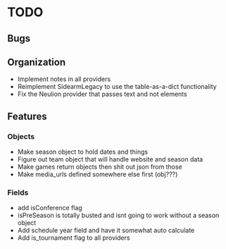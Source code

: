 TODO
====

## Bugs

## Organization
* Implement notes in all providers
* Reimplement SidearmLegacy to use the table-as-a-dict functionality
* Fix the Neulion provider that passes text and not elements

## Features
### Objects
* Make season object to hold dates and things
* Figure out team object that will handle website and season data
* Make games return objects then shit out json from those
* Make media_urls defined somewhere else first (obj???)

### Fields
* add isConference flag
* isPreSeason is totally busted and isnt going to work without a season object
* Add schedule year field and have it somewhat auto calculate
* Add is_tournament flag to all providers
